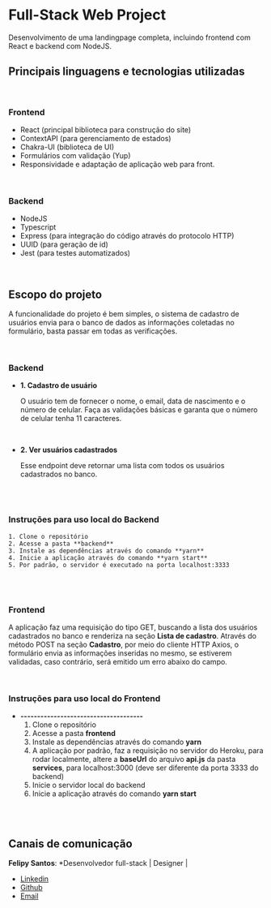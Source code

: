# Full-Stack Web Project
Desenvolvimento de uma landingpage completa, incluindo frontend com React e backend com NodeJS. 

## Principais linguagens e tecnologias utilizadas

<br>

### Frontend

- React (principal biblioteca para construção do site)
- ContextAPI (para gerenciamento de estados)
- Chakra-UI (biblioteca de UI)
- Formulários com validação (Yup)
- Responsividade e adaptação de aplicação web para front.

<br>

### Backend

- NodeJS
- Typescript
- Express (para integração do código através do protocolo HTTP)
- UUID (para geração de id)
- Jest (para testes automatizados)

<br>

## Escopo do projeto

A funcionalidade do projeto é bem simples, o sistema de cadastro de usuários envia para o banco de dados as informações coletadas no formulário, basta passar em todas as verificações.  

<br>

### Backend

- **1. Cadastro de usuário**

    O usuário tem de fornecer o nome, o email, data de nascimento e o número de celular. Faça as validações básicas e garanta que o número de celular tenha 11 caracteres. 

<br>

- **2. Ver usuários cadastrados**

    Esse endpoint deve retornar uma lista com todos os usuários cadastrados no banco.

<br><br>

### Instruções para uso local do Backend

    1. Clone o repositório
    2. Acesse a pasta **backend**
    3. Instale as dependências através do comando **yarn**
    4. Inicie a aplicação através do comando **yarn start**
    5. Por padrão, o servidor é executado na porta localhost:3333
    
<br><br>

### Frontend

A aplicação faz uma requisição do tipo GET, buscando a lista dos usuários cadastrados no banco e renderiza na seção **Lista de cadastro**. Através do método POST na seção **Cadastro**, por meio do cliente HTTP Axios, o formulário envia as informações inseridas no mesmo, se estiverem validadas, caso contrário, será emitido um erro abaixo do campo.  

<br>

### Instruções para uso local do Frontend
- **-------------------------------------**
    1. Clone o repositório
    2. Acesse a pasta **frontend**
    3. Instale as dependências através do comando **yarn**
    4. A aplicação por padrão, faz a requisição no servidor do Heroku, para rodar localmente, altere a **baseUrl** do arquivo **api.js** da pasta **services**, para localhost:3000 (deve ser diferente da porta 3333 do backend)
    5. Inicie o servidor local do backend
    6. Inicie a aplicação através do comando **yarn start**
    
<br><br>





## Canais de comunicação

**Felipy Santos**: *Desenvolvedor full-stack | Designer | 

- [Linkedin](https://www.linkedin.com/in/felipy-santos/)
- [Github](https://github.com/felipysantos)
- [Email](felipys23@gmail.com)